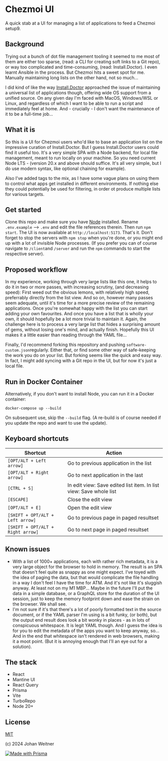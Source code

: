# Chezmoi UI

A quick stab at a UI for managing a list of applications to feed a Chezmoi setup9.

## Background

Trying out a bunch of dot file management tooling it seemed to me most of them are either too sparse, (read: a CLI for creating soft links to a Git repo), or way too complicated and time-consuming, (read: Install.Doctor). I even learnt Ansible in the process. But Chezmoi hits a sweet spot for me. Manually maintaining long lists on the other hand, not so much...

I did kind of like the way [Install.Doctor](https://github.com/megabyte-labs/install.doctor) approached the issue of maintaining a universal list of applications though, offering wide OS support from a unified source. On any given day I'm faced with MacOS, Windows/WSL or Linux, and regardless of which I want to be able to run a script and immediately feel at home. And - crucially - I don't want the maintenance of it to be a full-time job...

## What it is

So this is a UI for Chezmoi users who'd like to base an application list on the impressive curation of Install.Doctor. But I guess Install.Doctor users could find it useful too. It's a very simple SPA with a Node backend, for local file management, meant to run locally on your machine. So you need current Node LTS - (version 20.x and above should suffice. It's all very simple, but I do use modern syntax, like optional chaining for example).

Also I've added tags to the mix, as I have some vague plans on using them to control what apps get installed in different environments. If nothing else they could potentially be used for filtering, in order ot produce multiple lists for various targets.

## Get started

Clone this repo and make sure you have [Node](https://nodejs.org/) installed. Rename `.env.example` --> `.env` and edit the file references therein. Then run `npm start`. The UI is now available at `http://localhost:5173`. That's it. Don't forget to stop the servers with `npm stop` when you're done, or you might end up with a lot of invisible Node processes. (If you prefer you can of course navigate to `/client`and `/server` and run the `npm` commands to start the respective server).

## Proposed workflow
In my experience, working through very large lists like this one, it helps to do it in two or more passes, with increasing scrutiny, (and decreasing speed): First weed out the obvious lemons, with relatively high speed, preferrably directly from the list view. And so on, however many passes seem adequate, until it's time for a more precise review of the remaining applications. Once you're somewhat happy with the list you can start adding your own favourites. And once you have a list that is wholly your own, it should hopefully be a lot more trivial to maintain it. Again, the challenge here is to process a very large list that hides a surprising amount of gems, without losing one's mind, and actually finish. Hopefully this UI makes it a little easier than reading through the YAML file...

Finally, I'd recommend forking this repository and pushing `software-custom.json`regularly. Either that, or find some other way of safe-keeping the work you do on your list. But forking seems like the quick and easy way. In fact, I might add syncing with a Git repo in the UI, but for now it's just a local file.

## Run in Docker Container
Alternatively, if you don't want to install Node, you can run it in a Docker container:

```docker-compose up --build```

On subsequent use, skip the `--build` flag. (A re-build is of course needed if you update the repo and want to use the update).

## Keyboard shortcuts

| Shortcut                          | Action                                                       |
| --------------------------------- | ------------------------------------------------------------ |
| `[OPT/ALT + Left arrow]`          | Go to previous application in the list                       |
| `[OPT/ALT + Right arrow]`         | Go to next application in the last                           |
| `[CTRL + S]`                      | In edit view: Save edited list item. In list view: Save whole list |
| `[ESCAPE]`                        | Close the edit view                                          |
| `[OPT/ALT + E]`                   | Open the edit view                                           |
| `[SHIFT + OPT/ALT + Left arrow]`  | Go to previous page in paged resultset                       |
| `[SHIFT + OPT/ALT + Right arrow]` | Go to next page in paged resultset                           |


## Known issues
- With a list of 1000+ applications, each with rather rich metadata, it is a very large object for the browser to hold in memory. The result is an SPA that doesn't feel quite as snappy as one might expect. I've toyed with the idea of paging the data, but that would complicate the file handling in a way I don't feel I have the time for ATM. And it's not like it's sluggish anyway. At least not on my M1 MBP...  Maybe in the future I'll put the data in a simple database, or a GraphQL store for the duration of the UI session, just to keep the memory footprint down and ease the strain on the browser. We shall see.
- I'm not sure if it's that there's a lot of poorly formatted text in the source document, or if the YAML parser I'm using is a bit funky, (or both), but the output end result does look a bit wonky in places - as in lots of conspicuous whitespace. It is legit YAML though. And I guess the idea is for you to edit the metadata of the apps you want to keep anyway, so... And in the end that whitespace isn't rendered in web browsers, making it a moot point. (But it is annoying enough that I'll an eye out for a solution).

## The stack
- React
- Mantine UI
- React Query
- Prisma
- Vite
- TurboRepo
- Node 20+


## License

[MIT](https://opensource.org/license/MIT)

(c) 2024 Johan Weitner


[![Made with Prisma](http://made-with.prisma.io/dark.svg)](https://prisma.io)
